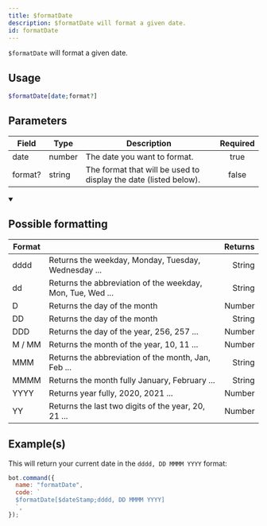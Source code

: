 ```yaml
---
title: $formatDate
description: $formatDate will format a given date.
id: formatDate
---
```


`$formatDate` will format a given date.

## Usage

```php
$formatDate[date;format?]
```

## Parameters

| Field   | Type   | Description                                                      | Required |
| ------- | ------ | ---------------------------------------------------------------- | :------: |
| date    | number | The date you want to format.                                     |   true   |
| format? | string | The format that will be used to display the date (listed below). |  false   |

<details open>
  <summary> <h2> Possible formatting </h2></summary>

| Format |                                                            | Returns |
| ------ | ---------------------------------------------------------- | ------: |
| dddd   | Returns the weekday, Monday, Tuesday, Wednesday ...        |  String |
| dd     | Returns the abbreviation of the weekday, Mon, Tue, Wed ... |  String |
| D      | Returns the day of the month                               |  Number |
| DD     | Returns the day of the month                               |  String |
| DDD    | Returns the day of the year, 256, 257 ...                  |  Number |
| M / MM | Returns the month of the year, 10, 11 ...                  |  Number |
| MMM    | Returns the abbreviation of the month, Jan, Feb ...        |  String |
| MMMM   | Returns the month fully January, February ...              |  String |
| YYYY   | Returns year fully, 2020, 2021 ...                         |  Number |
| YY     | Returns the last two digits of the year, 20, 21 ...        |  Number |

</details>

## Example(s)

This will return your current date in the `dddd, DD MMMM YYYY` format:

```javascript
bot.command({
  name: "formatDate",
  code: `
  $formatDate[$dateStamp;dddd, DD MMMM YYYY]
  `,
});
```
